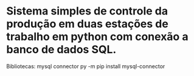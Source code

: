 # Sistema simples de controle da produção em duas estações de trabalho em python com conexão a banco de dados SQL.

Bibliotecas: mysql connector
py -m pip install mysql-connector

